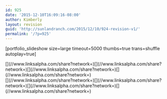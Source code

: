 ```yaml
---
id: 925
date: '2015-12-10T16:09:16-08:00'
author: Kimberly
layout: revision
guid: 'http://sunlandranch.com/2015/12/10/924-revision-v1/'
permalink: '/?p=925'
---
```


\[portfolio\_slideshow size=large timeout=5000 thumbs=true trans=shuffle autoplay=true\]

<div class="linksalpha_container linksalpha_app_3" data-counters="1" data-size="regular" data-style="square" data-title="" data-url="https://www.sunlandranch.com/?p=925">[](//www.linksalpha.com/share?network=)[](//www.linksalpha.com/share?network=)[](//www.linksalpha.com/share?network=)[](//www.linksalpha.com/share?network=)</div><div class="linksalpha_container linksalpha_app_7" data-position="" data-title="" data-url="https://www.sunlandranch.com/?p=925">[](//www.linksalpha.com/share?network=)[](//www.linksalpha.com/share?network=)[](//www.linksalpha.com/share?network=)[](//www.linksalpha.com/share?network=)</div>